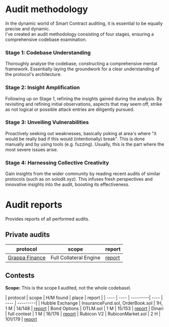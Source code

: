 # Audit methodology
In the dynamic world of Smart Contract auditing, it is essential to be equally precise and dynamic.\
I've created an audit methodology consisting of four stages, ensuring a comprehensive codebase examination.

### Stage 1: Codebase Understanding
Thoroughly analyse the codebase, constructing a comprehensive mental framework. Essentially laying the groundwork for a clear understanding of the protocol's architecture.

### Stage 2: Insight Amplification
Following up on Stage 1, refining the insights gained during the analysis. By revisiting and refining initial observations, aspects that may seem off, strike as not logical or possible attack entries are diligently pursued.

### Stage 3: Unveiling Vulnerabilities
Proactively seeking out weaknesses, basically poking at area's where "it would be really bad if this would (intentionally) break". This is done manually and by using tools (e.g. fuzzing). Usually, this is the part where the most severe issues arise.

### Stage 4: Harnessing Collective Creativity
Gain insights from the wider community by reading recent audits of similar protocols (such as on solodit.xyz). This infuses fresh perspectives and innovative insights into the audit, boosting its effectiveness.

# Audit reports

Provides reports of all performed audits.

## Private audits

| protocol | scope | report |
| ---- | ---- | ---------|
| [Grappa Finance](https://www.grappa.finance/) | Full Collateral Engine | [report](https://github.com/Delvir0/Grappa-Finance/blob/main/GrappaFinance-FullCollateralEngine-report.md.pdf)


## Contests

**Scope:** This is the scope **I** audited, not the whole codebase\

| protocol | scope | H/M found | place | report |
| ---- | ---- | ---------| ---- | ---- | ---------|
| Hubble Exchange | InsuranceFund.sol, OrderBook.sol | 1H, 1 M | 14/148 | [report](https://audits.sherlock.xyz/contests/72/report)
| Bond Options | OTLM.sol | 1 M | 15/153 | [report](https://audits.sherlock.xyz/contests/99/report) 
| Dinari | full contest | 1 M | 16/176 | [report](https://audits.sherlock.xyz/contests/98/report) 
| Rubicon V2 | RubiconMarket.sol | 2 H | 101/179 | [report](https://github.com/Delvir0/Grappa-Finance/blob/main/GrappaFinance-FullCollateralEngine-report.md.pdf)
